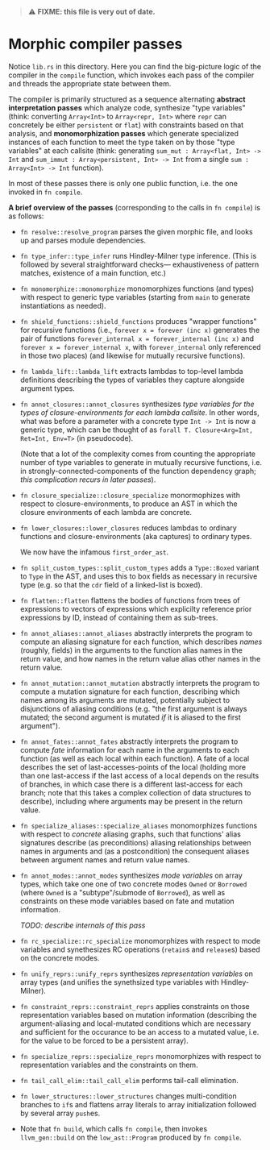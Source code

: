 > ⚠️ **FIXME: this file is very out of date.**

# Morphic compiler passes

Notice `lib.rs` in this directory. Here you can find the big-picture logic of the
compiler in the `compile` function, which invokes each pass of the compiler and
threads the appropriate state between them.

The compiler is primarily structured as a sequence alternating **abstract interpretation
passes** which analyze code, synthesize "type variables" (think: converting `Array<Int>` to
`Array<repr, Int>` where `repr` can concretely be either `persistent` or `flat`) with constraints based on
that analysis, and **monomorphization passes** which generate specialized instances of
each function to meet the type taken on by those "type variables" at each callsite
(think: generating `sum_mut : Array<flat, Int> -> Int` and `sum_immut : Array<persistent, Int> -> Int` from
a single `sum : Array<Int> -> Int` function).

In most of these passes there is only one public function, i.e. the one invoked in `fn compile`.

**A brief overview of the passes** (corresponding to the calls in `fn compile`) is as follows:

- `fn resolve::resolve_program` parses the given morphic file, and looks up and parses module dependencies.

- `fn type_infer::type_infer` runs Hindley-Milner type inference.
  (This is followed by several straightforward checks— exhaustiveness of pattern matches, existence of a main function, etc.)

- `fn monomorphize::monomorphize` monomorphizes functions (and types) with respect to generic type variables
  (starting from `main` to generate instantiations as needed).

- `fn shield_functions::shield_functions` produces "wrapper functions" for recursive functions
  (i.e., `forever x = forever (inc x)` generates the pair
  of functions `forever_internal x = forever_internal (inc x)` and `forever x = forever_internal x`, with
  `forever_internal` only referenced in those two places)
  (and likewise for mutually recursive functions).

- `fn lambda_lift::lambda_lift` extracts lambdas to top-level lambda definitions describing the
  types of variables they capture alongside argument types.

- `fn annot_closures::annot_closures` synthesizes _type variables for the types of closure-environments
  for each lambda callsite_. In other words, what was before a parameter with a concrete type `Int -> Int`
  is now a generic type, which can be thought of as `forall T. Closure<Arg=Int, Ret=Int, Env=T>` (in pseudocode).

  (Note that a lot of the complexity comes from counting the appropriate number
  of type variables to generate in mutually recursive functions, i.e. in strongly-connected-components of the
  function dependency graph; _this complication recurs in later passes_).

- `fn closure_specialize::closure_specialize` monormophizes with respect to closure-environments,
  to produce an AST in which the closure environments of each lambda are concrete.

- `fn lower_closures::lower_closures` reduces lambdas to ordinary functions and closure-environments (aka captures)
  to ordinary types.

  We now have the infamous `first_order_ast`.

- `fn split_custom_types::split_custom_types` adds a `Type::Boxed` variant to `Type` in the AST, and uses this
  to box fields as necessary in recursive type (e.g. so that the `cdr` field of a linked-list is boxed).

- `fn flatten::flatten` flattens the bodies of functions from trees of expressions to vectors of
  expressions which explicilty reference prior expressions by ID, instead of containing them as sub-trees.

- `fn annot_aliases::annot_aliases` abstractly interprets the program to compute an aliasing signature for
  each function, which describes _names_ (roughly, fields) in the arguments to the function alias
  names in the return value, and how names in the return value alias other names in the return value.

- `fn annot_mutation::annot_mutation` abstractly interprets the program to compute a mutation signature for
  each function, describing which names among its arguments are mutated, potentially subject to disjunctions of
  aliasing conditions (e.g. "the first argument is always mutated; the second argument is mutated _if_ it is aliased
  to the first argument").

- `fn annot_fates::annot_fates` abstractly interprets the program to compute _fate_ information for each
  name in the arguments to each function (as well as each local within each function). A fate of
  a local describes the set of last-accesses-points of the local (holding more than one last-access if the
  last access of a local depends on the results of branches, in which case there is a different last-access for
  each branch; note that this takes a complex collection of data structures to describe), including
  where arguments may be present in the return value.

- `fn specialize_aliases::specialize_aliases` monomorphizes functions with respect to _concrete_ aliasing
  graphs, such that functions' alias signatures describe (as preconditions) aliasing relationships
  between names in arguments and (as a postcondition) the consequent aliases between argument names and
  return value names.

- `fn annot_modes::annot_modes` synthesizes _mode variables_ on array types, which take one one of two
  concrete modes `Owned` or `Borrowed` (where `Owned` is a "subtype"/submode of `Borrowed`),
  as well as constraints on these mode variables based on fate and mutation information.

  _TODO: describe internals of this pass_

- `fn rc_specialize::rc_specialize` monomorphizes with respect to mode variables and synethesizes
  RC operations (`retain`s and `release`s) based on the concrete modes.

- `fn unify_reprs::unify_reprs` synthesizes _representation variables_ on array types (and unifies
  the synethsized type variables with Hindley-Milner).

- `fn constraint_reprs::constraint_reprs` applies constraints on those representation variables based
  on mutation information (describing the argument-aliasing and local-mutated conditions which are
  necessary and sufficient for the occurance to be an access to a mutated value, i.e. for the value
  to be forced to be a persistent array).

- `fn specialize_reprs::specialize_reprs` monomorphizes with respect to representation variables and
  the constraints on them.

- `fn tail_call_elim::tail_call_elim` performs tail-call elimination.

- `fn lower_structures::lower_structures` changes multi-condition branches to `if`s and flattens array
  literals to array initialization followed by several array `push`es.

- Note that `fn build`, which calls `fn compile`, then invokes `llvm_gen::build` on the `low_ast::Program`
  produced by `fn compile`.

